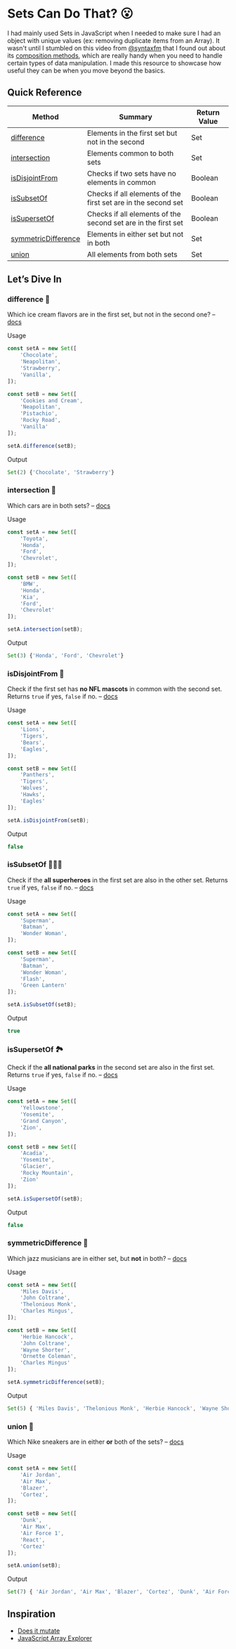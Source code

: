 # Sets Can Do That? 😮

I had mainly used Sets in JavaScript when I needed to make sure I had an object with unique values (ex: removing duplicate items from an Array). It wasn't until I stumbled on this video from [@syntaxfm](https://youtu.be/De6JOU9yaGM) that I found out about its [composition methods](https://developer.mozilla.org/en-US/docs/Web/JavaScript/Reference/Global_Objects/Set#set_composition), which are really handy when you need to handle certain types of data manipulation. I made this resource to showcase how useful they can be when you move beyond the basics.

## Quick Reference

| Method | Summary | Return Value |
|--------|---------|--------------|
| [difference](#difference-) | Elements in the first set but not in the second | Set |
| [intersection](#intersection-) | Elements common to both sets | Set |
| [isDisjointFrom](#isDisjointFrom-) | Checks if two sets have no elements in common | Boolean |
| [isSubsetOf](#isSubsetOf-) | Checks if all elements of the first set are in the second set | Boolean |
| [isSupersetOf](#isSupersetOf-) | Checks if all elements of the second set are in the first set | Boolean |
| [symmetricDifference](#symmetricDifference-) | Elements in either set but not in both | Set |
| [union](#union-) | All elements from both sets | Set |

## Let’s Dive In

### difference 🍦

Which ice cream flavors are in the first set, but not in the second one? – [docs](https://developer.mozilla.org/en-US/docs/Web/JavaScript/Reference/Global_Objects/Set/difference)

Usage
```javascript
const setA = new Set([
    'Chocolate',
    'Neapolitan',
    'Strawberry',
    'Vanilla',
]);

const setB = new Set([
    'Cookies and Cream',
    'Neapolitan',
    'Pistachio',
    'Rocky Road',
    'Vanilla'
]);

setA.difference(setB);
```

Output
```javascript
Set(2) {'Chocolate', 'Strawberry'}
```

### intersection 🚗

Which cars are in both sets? – [docs](https://developer.mozilla.org/en-US/docs/Web/JavaScript/Reference/Global_Objects/Set/intersection)

Usage
```javascript
const setA = new Set([
    'Toyota',
    'Honda',
    'Ford',
    'Chevrolet',
]);

const setB = new Set([
    'BMW',
    'Honda',
    'Kia',
    'Ford',
    'Chevrolet'
]);

setA.intersection(setB);
```

Output
```javascript
Set(3) {'Honda', 'Ford', 'Chevrolet'}
```

### isDisjointFrom 🏈

Check if the first set has **no NFL mascots** in common with the second set. Returns `true` if yes, `false` if no.  – [docs](https://developer.mozilla.org/en-US/docs/Web/JavaScript/Reference/Global_Objects/Set/isDisjointFrom)

Usage
```javascript
const setA = new Set([
    'Lions',
    'Tigers',
    'Bears',
    'Eagles',
]);

const setB = new Set([
    'Panthers',
    'Tigers',
    'Wolves',
    'Hawks',
    'Eagles'
]);

setA.isDisjointFrom(setB);
```

Output
```javascript
false
```

### isSubsetOf 🦸🏽‍♀️

Check if the **all superheroes** in the first set are also in the other set. Returns `true` if yes, `false` if no. – [docs](https://developer.mozilla.org/en-US/docs/Web/JavaScript/Reference/Global_Objects/Set/isSubsetOf)

Usage
```javascript
const setA = new Set([
    'Superman',
    'Batman',
    'Wonder Woman',
]);

const setB = new Set([
    'Superman',
    'Batman',
    'Wonder Woman',
    'Flash',
    'Green Lantern'
]);

setA.isSubsetOf(setB);
```

Output
```javascript
true
```

### isSupersetOf 🏞️

Check if the **all national parks** in the second set are also in the first set. Returns `true` if yes, `false` if no. – [docs](https://developer.mozilla.org/en-US/docs/Web/JavaScript/Reference/Global_Objects/Set/isSupersetOf)

Usage
```javascript
const setA = new Set([
    'Yellowstone',
    'Yosemite',
    'Grand Canyon',
    'Zion',
]);

const setB = new Set([
    'Acadia',
    'Yosemite',
    'Glacier',
    'Rocky Mountain',
    'Zion'
]);

setA.isSupersetOf(setB);
```

Output
```javascript
false
```

### symmetricDifference 🎷

Which jazz musicians are in either set, but **not** in both? – [docs](https://developer.mozilla.org/en-US/docs/Web/JavaScript/Reference/Global_Objects/Set/symmetricDifference)

Usage
```javascript
const setA = new Set([
    'Miles Davis',
    'John Coltrane',
    'Thelonious Monk',
    'Charles Mingus',
]);

const setB = new Set([
    'Herbie Hancock',
    'John Coltrane',
    'Wayne Shorter',
    'Ornette Coleman',
    'Charles Mingus'
]);

setA.symmetricDifference(setB);
```

Output
```javascript
Set(5) { 'Miles Davis', 'Thelonious Monk', 'Herbie Hancock', 'Wayne Shorter', 'Ornette Coleman' }
```

### union 👟

Which Nike sneakers are in either **or** both of the sets? – [docs](https://developer.mozilla.org/en-US/docs/Web/JavaScript/Reference/Global_Objects/Set/union)

Usage
```javascript
const setA = new Set([
    'Air Jordan',
    'Air Max',
    'Blazer',
    'Cortez',
]);

const setB = new Set([
    'Dunk',
    'Air Max',
    'Air Force 1',
    'React',
    'Cortez'
]);

setA.union(setB);
```

Output
```javascript
Set(7) { 'Air Jordan', 'Air Max', 'Blazer', 'Cortez', 'Dunk', 'Air Force 1', 'React' }
```

## Inspiration

- [Does it mutate](https://doesitmutate.xyz)
- [JavaScript Array Explorer](https://codepen.io/sdras/full/gogVRX/)
